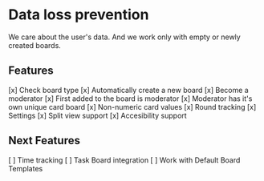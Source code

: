 # Data loss prevention

We care about the user's data.
And we work only with empty or newly created boards.

## Features

[x] Check board type
[x] Automatically create a new board
[x] Become a moderator
[x] First added to the board is moderator
[x] Moderator has it's own unique card board
[x] Non-numeric card values
[x] Round tracking
[x] Settings
[x] Split view support
[x] Accesibility support

## Next Features

[ ] Time tracking
[ ] Task Board integration
[ ] Work with Default Board Templates